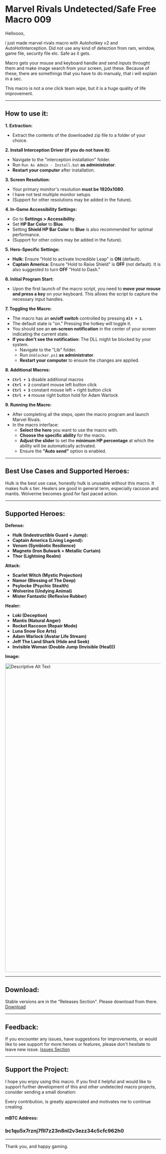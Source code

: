 # Marvel Rivals Undetected/Safe Free Macro 009

Helloooo,

i just made marvel rivals macro with Autohotkey v2 and AutoHotInterception.
Did not use any kind of detection from ram, window, game file, security file etc.
Safe as it gets.

Macro gets your mouse and keyboard handle and send inputs throught them and make image search from your screen, just these. Because of these, there are somethings that you have to do manualy, that i will explain in a sec.

This macro is not a one click team wipe, but it is a huge quality of life improvement.

---

## How to use it:

**1. Extraction:**

   * Extract the contents of the downloaded zip file to a folder of your choice.

**2. Install Interception Driver (if you do not have it):**

   * Navigate to the "interception installation" folder.
   * Run `Run As Admin - Install.bat` **as administrator**.
   * **Restart your computer** after installation.

**3. Screen Resolution:**

   * Your primary monitor's resolution **must be 1920x1080**.
   * I have not test multiple monitor setups
   * (Support for other resolutions may be added in the future).

**4. In-Game Accessibility Settings:**

   * Go to **Settings > Accessibility**.
   * Set **HP Bar Color** to **Blue**.
   * Setting **Shield HP Bar Color** to **Blue** is also recommended for optimal performance. 
   * (Support for other colors may be added in the future).

**5. Hero-Specific Settings:**

   * **Hulk:** Ensure "Hold to activate Incredible Leap" is **ON** (default).
   * **Captain America:** Ensure "Hold to Raise Shield" is **OFF** (not default). It is also suggested to turn **OFF** "Hold to Dash."

**6. Initial Program Start:**

   * Upon the first launch of the macro script, you need to **move your mouse and press a key** on your keyboard. This allows the script to capture the necessary input handles.

**7. Toggling the Macro:**

   * The macro has an **on/off switch** controlled by pressing **`Alt + 1`**.
   * The default state is "on." Pressing the hotkey will toggle it.
   * You should see an **on-screen notification** in the center of your screen indicating the current state.
   * **If you don't see the notification:** The DLL might be blocked by your system.
     * Navigate to the "Lib" folder.
     * Run `Unblocker.ps1` **as administrator**.
     * **Restart your computer** to ensure the changes are applied.
    
**8. Additional Macros:**

  * **`Ctrl + 1`** disable additional macros
  * **`Ctrl + 2`** constant mouse left button click
  * **`Ctrl + 3`** constant mouse left + right button click
  * **`Ctrl + 4`** mouse right button hold for Adam Warlock

**9. Running the Macro:**

   * After completing all the steps, open the macro program and launch Marvel Rivals.
   * In the macro interface:
     * **Select the hero** you want to use the macro with.
     * **Choose the specific ability** for the macro.
     * **Adjust the slider** to set the **minimum HP percentage** at which the ability will be automatically activated.
     * Ensure the **"Auto send"** option is enabled.

---

## Best Use Cases and Supported Heroes:

Hulk is the best use case, honestly hulk is unusable without this macro.
It makes hulk s tier. Healers are good in general term, especially raccoon and mantis. Wolverine becomes good for fast paced action.

---

## Supported Heroes:

**Defense:**

* **Hulk (Indestructible Guard + Jump):**
* **Captain America (Living Legend):** 
* **Venom (Symbiotic Resilience)**
* **Magneto (Iron Bulwark + Metallic Curtain)**
* **Thor (Lightning Realm)**

**Attack:**

* **Scarlet Witch (Mystic Projection)**
* **Namor (Blessing of The Deep)**
* **Psylocke (Psychic Stealth)**
* **Wolverine (Undying Animal)**
* **Mister Fantastic (Reflexive Rubber)**

**Healer:**

* **Loki (Deception)**
* **Mantis (Natural Anger)**
* **Rocket Raccoon (Repair Mode)**
* **Luna Snow (Ice Arts)**
* **Adam Warlock (Avatar Life Stream)**
* **Jeff The Land Shark (Hide and Seek)**
* **Invisible Woman (Double Jump (Invisible (Heal)))**

**Image:**

<img src="https://i.imgur.com/XMLQ6At.png" alt="Descriptive Alt Text" width="1000"/>

---

## Download:

Stable versions are in the "Releases Section". Please download from there.
[Download](https://github.com/userlessname/Marvel-Rivals-Undetected-Free-Macro/releases)

---

## Feedback:

If you encounter any issues, have suggestions for improvements, or would like to see support for more heroes or features, please don't hesitate to leave new issue. [Issues Section](https://github.com/userlessname/Marvel-Rivals-Undetected-Free-Macro/issues)


---

## Support the Project:

I hope you enjoy using this macro. If you find it helpful and would like to support further development of this and other undetected macro projects, consider sending a small donation:

Every contribution, is greatly appreciated and motivates me to continue creating.

#### mBTC Address:
### bc1qu5x7rznj7fll7z23n8nl2v3ezz34c5cfc962h0

---

Thank you, and happy gaming.
